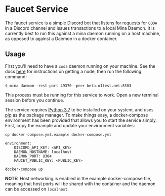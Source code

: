 # Faucet Service

The faucet service is a simple Discord bot that listens for requests for `CODA` in a Discord channel and issues transactions to a local Mina Daemon. It is currently best to run this against a mina daemon running on a host machine, as opposed to against a Daemon in a docker container. 

## Usage

First you'll need to have a `coda` daemon running on your machine. See the docs [here](https://codaprotocol.com/docs/getting-started/) for instructions on getting a node, then run the following command:

```
$ mina daemon -rest-port 49370 -peer beta.o1test.net:8303
```

This process must be running for this service to work. Open a new terminal session before you continue.

The service requires [Python 3.7]() to be installed on your system, and uses [pip]() as the package manager. To make things easy, a docker-compose environment has been provided that allows you to start the service simply. First, copy the example and update your environment variables:

```
cp docker-compose.yml.example docker-compose.yml
```

```
environment:
    DISCORD_API_KEY: <API_KEY>
    DAEMON_HOSTNAME: localhost
    DAEMON_PORT: 8304
    FAUCET_PUBLIC_KEY: <PUBLIC_KEY> 
```

```
docker-compose up
```

**NOTE:** Host networking is enabled in the example docker-compose file, meaning that host ports will be shared with the container and the daemon can be accessed on `localhost`.